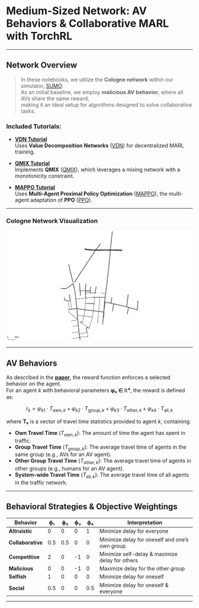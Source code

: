 # Medium-Sized Network: AV Behaviors & Collaborative MARL with TorchRL

---

## Network Overview

> In these notebooks, we utilize the **Cologne network** within our simulator, [SUMO](https://eclipse.dev/sumo/).  
> As an initial baseline, we employ **malicious AV behavior**, where all AVs share the same reward,  
> making it an ideal setup for algorithms designed to solve collaborative tasks.

### Included Tutorials:

- **[VDN Tutorial](https://github.com/COeXISTENCE-PROJECT/RouteRL/blob/main/tutorials/2_MediumNetwork_AVsBehaviors_TorchRL_CollaborativeAlgorithms/vdn_mutation.ipynb)**  
  Uses **Value Decomposition Networks** ([VDN](https://arxiv.org/pdf/1706.05296)) for decentralized MARL training.

- **[QMIX Tutorial](https://github.com/COeXISTENCE-PROJECT/RouteRL/blob/main/tutorials/2_MediumNetwork_AVsBehaviors_TorchRL_CollaborativeAlgorithms/qmix_mutation.ipynb)**  
  Implements **QMIX** ([QMIX](http://arxiv.org/abs/1803.11485)), which leverages a mixing network with a monotonicity constraint.

- **[MAPPO Tutorial](https://github.com/COeXISTENCE-PROJECT/RouteRL/blob/main/tutorials/2_MediumNetwork_AVsBehaviors_TorchRL_CollaborativeAlgorithms/mappo_mutation.ipynb)**  
  Uses **Multi-Agent Proximal Policy Optimization** ([MAPPO](https://arxiv.org/abs/2103.01955)), the multi-agent adaptation of **PPO** ([PPO](https://arxiv.org/abs/1707.06347)).

---

### Cologne Network Visualization
<p align="center">
  <img src="../../docs/img/cologne.png" alt="Cologne network" width="700"/>
</p>

---

## AV Behaviors

As described in the **[paper](https://openreview.net/pdf?id=88zP8xh5D2)**, the reward function enforces a selected behavior on the agent.  
For an agent *k* with behavioral parameters **φₖ ∈ ℝ⁴**, the reward is defined as:

$$
r_k = \varphi_{k1} \cdot T_{\text{own}, k} + \varphi_{k2} \cdot T_{\text{group}, k} + \varphi_{k3} \cdot T_{\text{other}, k} + \varphi_{k4} \cdot T_{\text{all}, k}
$$


where **Tₖ** is a vector of travel time statistics provided to agent *k*, containing:

- **Own Travel Time** ($T_{\text{own}, k}$): The amount of time the agent has spent in traffic.
- **Group Travel Time** ($T_{\text{group}, k}$): The average travel time of agents in the same group (e.g., AVs for an AV agent).
- **Other Group Travel Time** ($T_{\text{other}, k}$): The average travel time of agents in other groups (e.g., humans for an AV agent).
- **System-wide Travel Time** ($T_{\text{all}, k}$): The average travel time of all agents in the traffic network.

---

## Behavioral Strategies & Objective Weightings

| **Behavior**    | **ϕ₁** | **ϕ₂** | **ϕ₃** | **ϕ₄** | **Interpretation**                                    |
|---------------|------|------|------|------|----------------------------------------------------|
| **Altruistic**     | 0    | 0    | 0    | 1    | Minimize delay for everyone                       |
| **Collaborative**  | 0.5  | 0.5  | 0    | 0    | Minimize delay for oneself and one’s own group    |
| **Competitive**    | 2    | 0    | -1   | 0    | Minimize self-delay & maximize delay for others  |
| **Malicious**      | 0    | 0    | -1   | 0    | Maximize delay for the other group               |
| **Selfish**        | 1    | 0    | 0    | 0    | Minimize delay for oneself                        |
| **Social**        | 0.5  | 0    | 0    | 0.5  | Minimize delay for oneself & everyone            |

---
